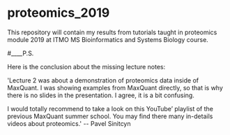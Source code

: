 # proteomics_2019
This repository will contain my results from tutorials taught in proteomics module 2019 at ITMO MS Bioinformatics and Systems Biology course.

#____P.S.

Here is the conclusion about the missing lecture notes:

'Lecture 2 was about a demonstration of proteomics data inside of MaxQuant. I was showing examples from MaxQuant directly, so that is why there is no slides in the presentation. I agree, it is a bit confusing.

I would totally recommend to take a look on this YouTube’ playlist of the previous MaxQuant summer school. You may find there many in-details videos about proteomics.' -- Pavel Sinitcyn

 
